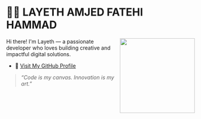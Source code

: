 # 👨‍💻 LAYETH AMJED FATEHI HAMMAD

<img src="https://raw.githubusercontent.com/haritzhaykal/clicksquad/main/pics/layeth.jpg" width="200" align="right" />

Hi there! I'm Layeth — a passionate developer who loves building creative and impactful digital solutions.  

- 💼 [Visit My GitHub Profile](https://github.com/laythAmjad)    

> _“Code is my canvas. Innovation is my art.”_

